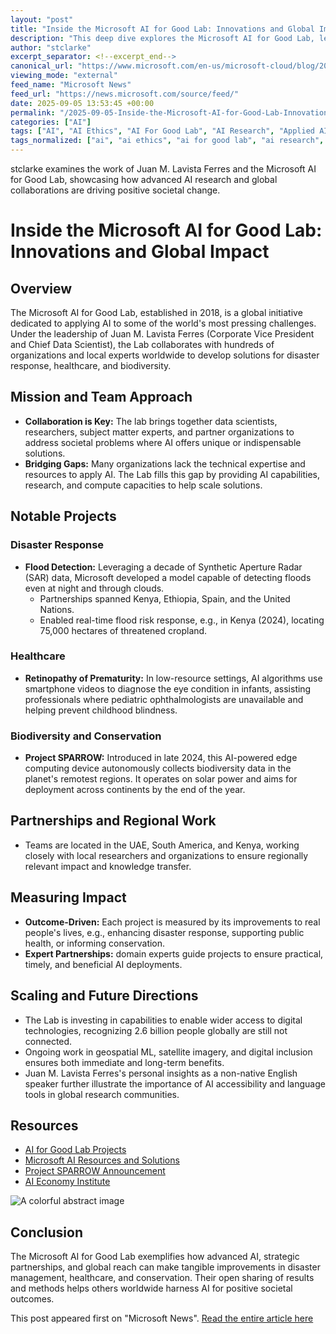 ```yaml
---
layout: "post"
title: "Inside the Microsoft AI for Good Lab: Innovations and Global Impact with Juan M. Lavista Ferres"
description: "This deep dive explores the Microsoft AI for Good Lab, led by Juan M. Lavista Ferres, highlighting how the lab leverages AI to tackle urgent global problems. It covers real-world partnerships, innovative AI applications for disaster response and healthcare, and strategies for scaling AI’s positive social impact worldwide."
author: "stclarke"
excerpt_separator: <!--excerpt_end-->
canonical_url: "https://www.microsoft.com/en-us/microsoft-cloud/blog/2025/08/25/fyai-explore-the-microsoft-ai-for-good-lab-with-juan-m-lavista-ferres/"
viewing_mode: "external"
feed_name: "Microsoft News"
feed_url: "https://news.microsoft.com/source/feed/"
date: 2025-09-05 13:53:45 +00:00
permalink: "/2025-09-05-Inside-the-Microsoft-AI-for-Good-Lab-Innovations-and-Global-Impact-with-Juan-M-Lavista-Ferres.html"
categories: ["AI"]
tags: ["AI", "AI Ethics", "AI For Good Lab", "AI Research", "Applied AI", "Biodiversity", "Company News", "Disaster Response", "Edge Computing", "Global Partnerships", "Healthcare AI", "Impact Measurement", "Juan M. Lavista Ferres", "Machine Learning", "Microsoft", "News", "Project SPARROW", "Synthetic Aperture Radar"]
tags_normalized: ["ai", "ai ethics", "ai for good lab", "ai research", "applied ai", "biodiversity", "company news", "disaster response", "edge computing", "global partnerships", "healthcare ai", "impact measurement", "juan mdot lavista ferres", "machine learning", "microsoft", "news", "project sparrow", "synthetic aperture radar"]
---
```


stclarke examines the work of Juan M. Lavista Ferres and the Microsoft AI for Good Lab, showcasing how advanced AI research and global collaborations are driving positive societal change.<!--excerpt_end-->

# Inside the Microsoft AI for Good Lab: Innovations and Global Impact

## Overview

The Microsoft AI for Good Lab, established in 2018, is a global initiative dedicated to applying AI to some of the world's most pressing challenges. Under the leadership of Juan M. Lavista Ferres (Corporate Vice President and Chief Data Scientist), the Lab collaborates with hundreds of organizations and local experts worldwide to develop solutions for disaster response, healthcare, and biodiversity.

## Mission and Team Approach

- **Collaboration is Key:** The lab brings together data scientists, researchers, subject matter experts, and partner organizations to address societal problems where AI offers unique or indispensable solutions.
- **Bridging Gaps:** Many organizations lack the technical expertise and resources to apply AI. The Lab fills this gap by providing AI capabilities, research, and compute capacities to help scale solutions.

## Notable Projects

### Disaster Response

- **Flood Detection:** Leveraging a decade of Synthetic Aperture Radar (SAR) data, Microsoft developed a model capable of detecting floods even at night and through clouds.
  - Partnerships spanned Kenya, Ethiopia, Spain, and the United Nations.
  - Enabled real-time flood risk response, e.g., in Kenya (2024), locating 75,000 hectares of threatened cropland.

### Healthcare

- **Retinopathy of Prematurity:** In low-resource settings, AI algorithms use smartphone videos to diagnose the eye condition in infants, assisting professionals where pediatric ophthalmologists are unavailable and helping prevent childhood blindness.

### Biodiversity and Conservation

- **Project SPARROW:** Introduced in late 2024, this AI-powered edge computing device autonomously collects biodiversity data in the planet's remotest regions. It operates on solar power and aims for deployment across continents by the end of the year.

## Partnerships and Regional Work

- Teams are located in the UAE, South America, and Kenya, working closely with local researchers and organizations to ensure regionally relevant impact and knowledge transfer.

## Measuring Impact

- **Outcome-Driven:** Each project is measured by its improvements to real people's lives, e.g., enhancing disaster response, supporting public health, or informing conservation.
- **Expert Partnerships:** domain experts guide projects to ensure practical, timely, and beneficial AI deployments.

## Scaling and Future Directions

- The Lab is investing in capabilities to enable wider access to digital technologies, recognizing 2.6 billion people globally are still not connected.
- Ongoing work in geospatial ML, satellite imagery, and digital inclusion ensures both immediate and long-term benefits.
- Juan M. Lavista Ferres's personal insights as a non-native English speaker further illustrate the importance of AI accessibility and language tools in global research communities.

## Resources

- [AI for Good Lab Projects](https://www.microsoft.com/en-us/research/group/ai-for-good-research-lab/projects/)
- [Microsoft AI Resources and Solutions](https://www.microsoft.com/en-us/ai)
- [Project SPARROW Announcement](https://blogs.microsoft.com/on-the-issues/2024/12/18/announcing-sparrow-a-breakthrough-ai-tool-to-measure-and-protect-earths-biodiversity-in-the-most-remote-places/)
- [AI Economy Institute](https://www.microsoft.com/en-us/research/group/ai-for-good-research-lab/ai-economy-institute/?msockid=362d2a623483664705c23f1f350f67d2)

![A colorful abstract image](https://www.microsoft.com/en-us/microsoft-cloud/blog/wp-content/uploads/2025/07/Microsoft-Cloud-Trust-Hero06-Static-6K.webp)

## Conclusion

The Microsoft AI for Good Lab exemplifies how advanced AI, strategic partnerships, and global reach can make tangible improvements in disaster management, healthcare, and conservation. Their open sharing of results and methods helps others worldwide harness AI for positive societal outcomes.

This post appeared first on "Microsoft News". [Read the entire article here](https://www.microsoft.com/en-us/microsoft-cloud/blog/2025/08/25/fyai-explore-the-microsoft-ai-for-good-lab-with-juan-m-lavista-ferres/)
